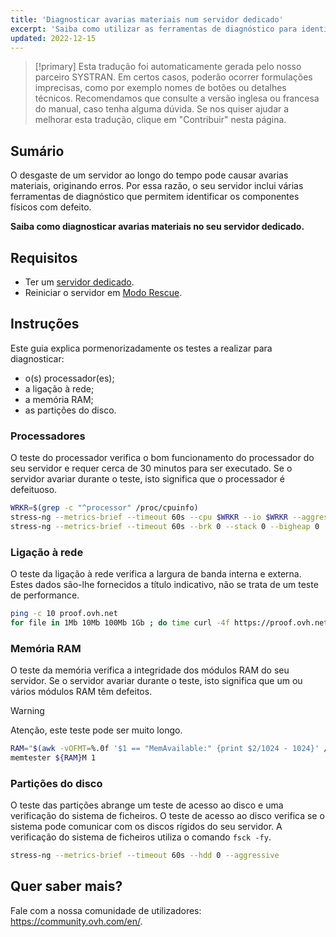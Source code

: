 ```yaml
---
title: 'Diagnosticar avarias materiais num servidor dedicado'
excerpt: 'Saiba como utilizar as ferramentas de diagnóstico para identificar avarias materiais no seu servidor'
updated: 2022-12-15
---
```


> [!primary]
> Esta tradução foi automaticamente gerada pelo nosso parceiro SYSTRAN. Em certos casos, poderão ocorrer formulações imprecisas, como por exemplo nomes de botões ou detalhes técnicos. Recomendamos que consulte a versão inglesa ou francesa do manual, caso tenha alguma dúvida. Se nos quiser ajudar a melhorar esta tradução, clique em "Contribuir" nesta página.
>

## Sumário

O desgaste de um servidor ao longo do tempo pode causar avarias materiais, originando erros. Por essa razão, o seu servidor inclui várias ferramentas de diagnóstico que permitem identificar os componentes físicos com defeito.

**Saiba como diagnosticar avarias materiais no seu servidor dedicado.**

## Requisitos

- Ter um [servidor dedicado](https://www.ovhcloud.com/pt/bare-metal/).
- Reiniciar o servidor em [Modo Rescue](rescue_mode1.).

## Instruções

Este guia explica pormenorizadamente os testes a realizar para diagnosticar:

- o(s) processador(es);
- a ligação à rede;
- a memória RAM;
- as partições do disco.

### Processadores

O teste do processador verifica o bom funcionamento do processador do seu servidor e requer cerca de 30 minutos para ser executado. Se o servidor avariar durante o teste, isto significa que o processador é defeituoso.

```bash
WRKR=$(grep -c "^processor" /proc/cpuinfo)
stress-ng --metrics-brief --timeout 60s --cpu $WRKR --io $WRKR --aggressive --ignite-cpu --maximize --pathological
stress-ng --metrics-brief --timeout 60s --brk 0 --stack 0 --bigheap 0 
```

### Ligação à rede

O teste da ligação à rede verifica a largura de banda interna e externa. Estes dados são-lhe fornecidos a título indicativo, não se trata de um teste de performance.

```bash
ping -c 10 proof.ovh.net
for file in 1Mb 10Mb 100Mb 1Gb ; do time curl -4f https://proof.ovh.net/files/${file}.dat -o /dev/null; done
```

### Memória RAM

O teste da memória verifica a integridade dos módulos RAM do seu servidor. Se o servidor avariar durante o teste, isto significa que um ou vários módulos RAM têm defeitos.

> [!warning]
> Atenção, este teste pode ser muito longo.

```bash
RAM="$(awk -vOFMT=%.0f '$1 == "MemAvailable:" {print $2/1024 - 1024}' /proc/meminfo)"
memtester ${RAM}M 1
```

### Partições do disco

O teste das partições abrange um teste de acesso ao disco e uma verificação do sistema de ficheiros. O teste de acesso ao disco verifica se o sistema pode comunicar com os discos rígidos do seu servidor. A verificação do sistema de ficheiros utiliza o comando `fsck -fy`.

```bash
stress-ng --metrics-brief --timeout 60s --hdd 0 --aggressive
```

## Quer saber mais?

Fale com a nossa comunidade de utilizadores: <https://community.ovh.com/en/>.
